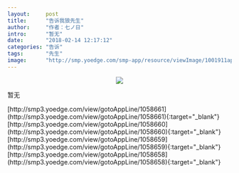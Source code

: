 ```yaml
---
layout:     post
title:      "告诉我狼先生"
author:     "作者：七ノ日"
intro:      "暂无"
date:       "2018-02-14 12:17:12"
categories: "告诉"
tags:       "先生"
image:      "http://smp.yoedge.com/smp-app/resource/viewImage/1001911appline.png"
---
```

<div style="text-align: center">
<p><img src="http://smp.yoedge.com/smp-app/resource/viewImage/1001911appline.png"/></p>
</div>
<p class="post-meta">
<span>暂无</span>
</p>
[http://smp3.yoedge.com/view/gotoAppLine/1058661](http://smp3.yoedge.com/view/gotoAppLine/1058661){:target="_blank"}
[http://smp3.yoedge.com/view/gotoAppLine/1058660](http://smp3.yoedge.com/view/gotoAppLine/1058660){:target="_blank"}
[http://smp3.yoedge.com/view/gotoAppLine/1058659](http://smp3.yoedge.com/view/gotoAppLine/1058659){:target="_blank"}
[http://smp3.yoedge.com/view/gotoAppLine/1058658](http://smp3.yoedge.com/view/gotoAppLine/1058658){:target="_blank"}


